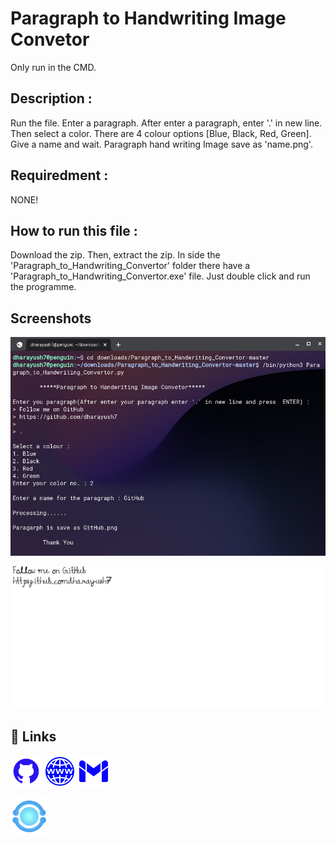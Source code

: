 # Paragraph to Handwriting Image Convetor

Only run in the CMD. 
## Description :

Run the file. Enter a paragraph. After enter a paragraph,  enter '.' in new line. Then select a color. There are 4 colour options [Blue, Black, Red, Green]. Give a name and wait. Paragraph hand writing Image save as 'name.png'.
##  Requiredment :

NONE!
##  How to run this file :

Download the zip. Then, extract the zip. In side the 'Paragraph_to_Handwriting_Convertor' folder there have a 'Paragraph_to_Handwriting_Convertor.exe' 
file. Just double click and run the programme.


## Screenshots

![App Screenshot](https://github.com/dharayush7/pyimage/blob/image/%20Paragraph_to_Handwriting_Convertor/image1.png?raw=true)

![App Screenshot](https://github.com/dharayush7/pyimage/blob/image/%20Paragraph_to_Handwriting_Convertor/GitHub.png?raw=true)




## 🔗 Links

[![github](https://github.com/dharayush7/pyimage/blob/image/Icons/github.png?raw=true)](https://github.com/dharayush7)
[![Website](https://github.com/dharayush7/pyimage/blob/image/Icons/website.png?raw=true)](#)
[![gmail](https://github.com/dharayush7/pyimage/blob/image/Icons/gmail.png?raw=true)](mailto:ayushdh2@gmail.com)


 
  
![Logo](https://github.com/dharayush7/pyimage/blob/image/Icons/logo.png?raw=true)

